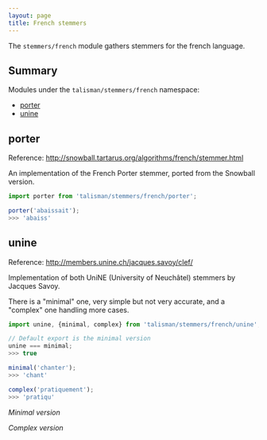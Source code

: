 ```yaml
---
layout: page
title: French stemmers
---
```


The `stemmers/french` module gathers stemmers for the french language.

## Summary

Modules under the `talisman/stemmers/french` namespace:

* [porter](#porter)
* [unine](#unine)

<h2 id="porter">porter</h2>

<span class="marginnote">
  Reference: <a href="http://snowball.tartarus.org/algorithms/french/stemmer.html">http://snowball.tartarus.org/algorithms/french/stemmer.html</a>
</span>

An implementation of the French Porter stemmer, ported from the Snowball version.

```js
import porter from 'talisman/stemmers/french/porter';

porter('abaissait');
>>> 'abaiss'
```

<div id="porter-mount"></div>

<h2 id="unine">unine</h2>

<span class="marginnote">
  Reference: <a href="http://members.unine.ch/jacques.savoy/clef/">http://members.unine.ch/jacques.savoy/clef/</a>
</span>

Implementation of both UniNE (University of Neuchâtel) stemmers by Jacques Savoy.

There is a "minimal" one, very simple but not very accurate, and a "complex" one handling more cases.

```js
import unine, {minimal, complex} from 'talisman/stemmers/french/unine';

// Default export is the minimal version
unine === minimal;
>>> true

minimal('chanter');
>>> 'chant'

complex('pratiquement');
>>> 'pratiqu'
```

*Minimal version*

<div id="unine-minimal-mount"></div>

*Complex version*

<div id="unine-complex-mount"></div>

<script src="{{ site.baseurl }}/assets/dist/stemmers-french.js"></script>
